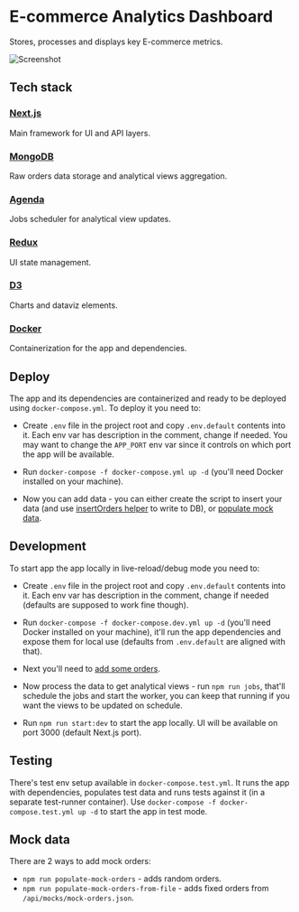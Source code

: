 # E-commerce Analytics Dashboard

Stores, processes and displays key E-commerce metrics.

![Screenshot](docs/screenshots/ecomerce-analytics-dashboard.gif)

## Tech stack

### [Next.js](https://nextjs.org/)

Main framework for UI and API layers.

### [MongoDB](https://www.mongodb.com/)

Raw orders data storage and analytical views aggregation.

### [Agenda](https://github.com/agenda/agenda)

Jobs scheduler for analytical view updates.

### [Redux](https://redux-toolkit.js.org/)

UI state management.

### [D3](https://d3js.org/)

Charts and dataviz elements.

### [Docker](https://www.docker.com/)

Containerization for the app and dependencies.

## Deploy
The app and its dependencies are containerized and ready to be deployed using `docker-compose.yml`. To deploy it you need to:
- Create `.env` file in the project root and copy `.env.default` contents into it.
Each env var has description in the comment, change if needed.
You may want to change the `APP_PORT` env var since it controls on which port the app will be available.

- Run `docker-compose -f docker-compose.yml up -d` (you'll need Docker installed on your machine).

- Now you can add data - you can either create the script to insert your data (and use [insertOrders helper](./api/mocks/insert-orders.ts) to write to DB), or [populate mock data](#mock-data).

## Development

To start app the app locally in live-reload/debug mode you need to:

- Create `.env` file in the project root and copy `.env.default` contents into it.
Each env var has description in the comment, change if needed
(defaults are supposed to work fine though).

- Run `docker-compose -f docker-compose.dev.yml up -d` (you'll need Docker installed on your machine), it'll run the app dependencies and expose them for local use (defaults from `.env.default` are aligned with that).

- Next you'll need to [add some orders](#mock-data).

- Now process the data to get analytical views - run `npm run jobs`, that'll schedule the jobs and start the worker, you can keep that running if you want the views to be updated on schedule.

- Run `npm run start:dev` to start the app locally. UI will be available on port 3000 (default Next.js port).


## Testing
There's test env setup available in `docker-compose.test.yml`. It runs the app with dependencies, populates test data and runs tests against it (in a separate test-runner container). Use `docker-compose -f docker-compose.test.yml up -d` to start the app in test mode.

## Mock data
There are 2 ways to add mock orders:
- `npm run populate-mock-orders` - adds random orders.
- `npm run populate-mock-orders-from-file` - adds fixed orders from `/api/mocks/mock-orders.json`.
